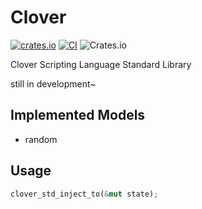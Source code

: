 # Clover

[![crates.io](https://img.shields.io/crates/v/clover-std.svg)](https://crates.io/crates/clover-std)
[![CI](https://github.com/ippan/clover/actions/workflows/build_and_test.yml/badge.svg)](https://github.com/ippan/clover/actions/workflows/build_and_test.yml)
![Crates.io](https://img.shields.io/crates/l/clover)

Clover Scripting Language Standard Library

still in development~

## Implemented Models
* random

## Usage

```rust
clover_std_inject_to(&mut state);
```